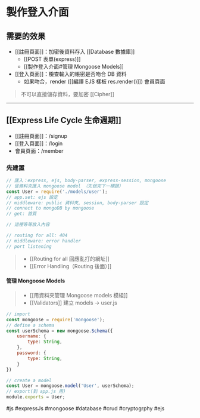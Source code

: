 # 製作登入介面
## 需要的效果
- [[註冊頁面]]：加密後資料存入 [[Database 數據庫]]
	- [[POST 表單(express)]]
	- [[製作登入介面#管理 Mongoose Models]]
- [[登入頁面]]：檢查輸入的帳密是否吻合 DB 資料
	- 如果吻合，render ([[編譯 EJS 樣板 res.render()]]) 會員頁面

>不可以直接儲存資料，要加密
[[Cipher]]
---

## [[Express Life Cycle 生命週期]]
- [[註冊頁面]]：/signup
- [[登入頁面]]：/login
- 會員頁面：/member

### 先建置
```js
// 匯入：express, ejs, body-parser, express-session, mongoose
// 從資料夾匯入 mongoose model （先做完下一標題）
const User = require('./models/user');
// app.set: ejs 設定
// middleware: public 資料夾, session, body-parser 設定
// connect to mongoDB by mongoose
// get: 首頁

// 這裡等等放入內容

// routing for all: 404
// middleware: error handler
// port listening
```
>- [[Routing for all 回應亂打的網址]]
>- [[Error Handling（Routing 後面）]]

#### 管理 Mongoose Models
>- [[用資料夾管理 Mongoose models 模組]]
>- [[Validators]]
建立 models -> user.js
```js
// import
const mongoose = require('mongoose');
// define a schema
const userSchema = new mongoose.Schema({
	username: {
		type: String,
	},
	password: {
		type: String,
	}
})

// create a model
const User = mongoose.model('User', userSchema);
// export(到 app.js 用)
module.exports = User;
```

#js #expressJs #mongoose #database #crud #cryptogrphy #ejs